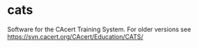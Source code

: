 cats
====

Software for the CAcert Training System. For older versions see https://svn.cacert.org/CAcert/Education/CATS/